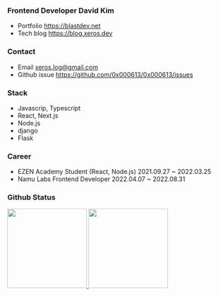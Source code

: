 ### Frontend Developer David Kim

- Portfolio
  https://blastdev.net
- Tech blog
  https://blog.xeros.dev
  
### Contact
- Email xeros.log@gmail.com
- Github issue https://github.com/0x000613/0x000613/issues

### Stack
- Javascrip, Typescript
- React, Next.js
- Node.js
- django
- Flask

### Career

- EZEN Academy Student (React, Node.js) 2021.09.27 ~ 2022.03.25
- Namu Labs Frontend Developer 2022.04.07 ~ 2022.08.31

### Github Status

<p aligin="center">
    <a href="https://github.com/0x000613">
        <img height="180em" src="https://github-readme-stats-eight-theta.vercel.app/api/top-langs/?username=0x000613&layout=compact&langs_count=8&theme=tokyonight"/>
        <img height="180em" src="https://github-readme-stats-eight-theta.vercel.app/api?username=0x000613&show_icons=true&theme=tokyonight&include_all_commits=true&count_private=true"/>
    </a>
</p>









